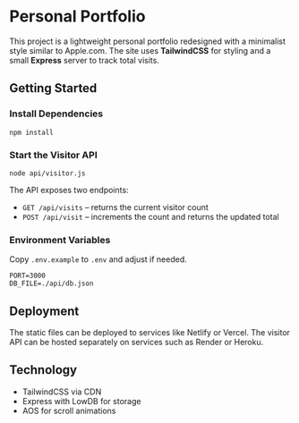 # Personal Portfolio

This project is a lightweight personal portfolio redesigned with a minimalist style similar to Apple.com. The site uses **TailwindCSS** for styling and a small **Express** server to track total visits.

## Getting Started

### Install Dependencies
```
npm install
```

### Start the Visitor API
```
node api/visitor.js
```
The API exposes two endpoints:
- `GET /api/visits` – returns the current visitor count
- `POST /api/visit` – increments the count and returns the updated total

### Environment Variables
Copy `.env.example` to `.env` and adjust if needed.

```
PORT=3000
DB_FILE=./api/db.json
```

## Deployment
The static files can be deployed to services like Netlify or Vercel. The visitor API can be hosted separately on services such as Render or Heroku.

## Technology
- TailwindCSS via CDN
- Express with LowDB for storage
- AOS for scroll animations
